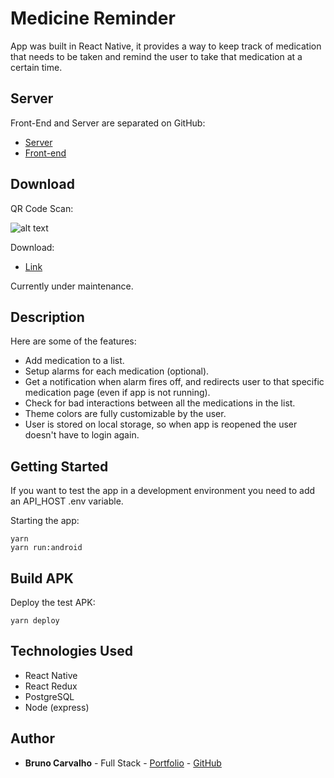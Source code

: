 # Medicine Reminder

App was built in React Native, it provides a way to keep track of medication that needs to be taken and remind the user to take that medication at a certain time.

## Server

Front-End and Server are separated on GitHub:

* [Server](https://github.com/BrunoCDev/medicine-reminder-api)
* [Front-end](https://github.com/BrunoCDev/medicine-reminder-app)

## Download

QR Code Scan:

![alt text](http://www.droidbin.com/p1c7h3tc876o512gc1uvcfe0aie3.png)

Download:

* [Link](http://www.droidbin.com/p1c7h3tc876o512gc1uvcfe0aie3)

Currently under maintenance.

## Description

Here are some of the features:

* Add medication to a list.
* Setup alarms for each medication (optional).
* Get a notification when alarm fires off, and redirects user to that specific medication page (even if app is not running).
* Check for bad interactions between all the medications in the list.
* Theme colors are fully customizable by the user.
* User is stored on local storage, so when app is reopened the user doesn't have to login again.

## Getting Started

If you want to test the app in a development environment you need to add an API_HOST .env variable.

Starting the app:

```
yarn
yarn run:android
```

## Build APK

Deploy the test APK:

```
yarn deploy
```

## Technologies Used

* React Native
* React Redux
* PostgreSQL
* Node (express)

## Author

* **Bruno Carvalho** - Full Stack - [Portfolio](https://brunoc.me/) - [GitHub](https://github.com/Brunocdev)

